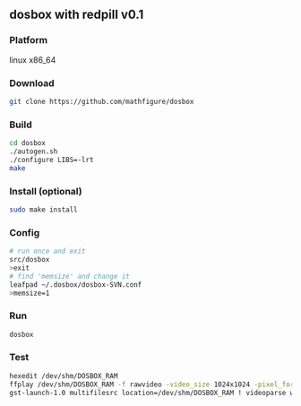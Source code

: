 ## dosbox with redpill v0.1

### Platform
linux x86_64

### Download
```bash
git clone https://github.com/mathfigure/dosbox
```

### Build
```bash
cd dosbox
./autogen.sh
./configure LIBS=-lrt
make
```

### Install (optional)
```bash
sudo make install
```

### Config
```bash
# run once and exit
src/dosbox
>exit
# find 'memsize' and change it
leafpad ~/.dosbox/dosbox-SVN.conf
>memsize=1
```

### Run
```bash
dosbox
```

### Test
```bash
hexedit /dev/shm/DOSBOX_RAM
ffplay /dev/shm/DOSBOX_RAM -f rawvideo -video_size 1024x1024 -pixel_format gray -framerate 25 -loop 0
gst-launch-1.0 multifilesrc location=/dev/shm/DOSBOX_RAM ! videoparse width=1024 height=1024 framerate=25 format=25 ! videoconvert dither=0 ! videoscale method=0 ! ximagesink
```

